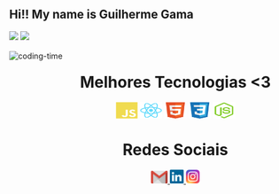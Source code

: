 ## Hi!! My name is Guilherme Gama

<div>
  
  <img src="https://github-readme-stats.vercel.app/api?username=guilhermegamabs&count_private=true&show_icons=true&theme=shades-of-purple" height="180">
  <img src="https://github-readme-stats.vercel.app/api/top-langs/?username=guilhermegamabs&langs_count=3&layout=compact&theme=shades-of-purple" height="180">
<br>

<div  align="center"> 
  <div style="display: inline_block"><br>
    <img align="left" height="250" alt="coding-time" src="code.gif">
    <h1 align="center">Melhores Tecnologias <3</h1>
    <img align="center" height="30" width="40" alt="js-icon"  src="https://raw.githubusercontent.com/devicons/devicon/master/icons/javascript/javascript-plain.svg">
    <img align="center" height="30" width="40" alt="react-icon" src="https://raw.githubusercontent.com/devicons/devicon/master/icons/react/react-original.svg">
    <img align="center" height="30" width="40" alt="html-icon" src="https://raw.githubusercontent.com/devicons/devicon/master/icons/html5/html5-original.svg">
    <img align="center" height="30" width="40" alt="css-icon" src="https://raw.githubusercontent.com/devicons/devicon/master/icons/css3/css3-original.svg">
    <img align="center" height="30" width="40" alt="nodejs-icon" src="https://raw.githubusercontent.com/devicons/devicon/master/icons/nodejs/nodejs-original.svg">
   </div>
    
  
  <h1 align="center">Redes Sociais</h1>
    <a href = "mailto: guilhermegamabs@gmail.com">
      <img width="30" src="gmail.svg">
    </a>
    <a href = "https://www.linkedin.com/in/guilherme-gama-b7b9a9234/">
      <img width="25" src="linkedin.svg">
    </a>
    <a href = "https://www.instagram.com/guigbitencourt/">
      <img width="25" src="instagram.png">
    </a>
</div>
  
